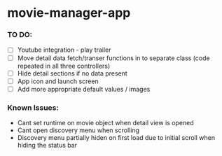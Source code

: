 # movie-manager-app

### TO DO:

- [ ] Youtube integration - play trailer
- [ ] Move detail data fetch/transer functions in to separate class (code repeated in all three controllers)
- [ ] Hide detail sections if no data present
- [ ] App icon and launch screen
- [ ] Add more appropriate default values / images

### Known Issues: 
- Cant set runtime on movie object when detail view is opened
- Cant open discovery menu when scrolling
- Discovery menu partially hiden on first load due to initial scroll when hiding the status bar

